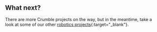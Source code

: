 ## What next?

There are more Crumble projects on the way, but in the meantime, take a look at some of our other [robotics projects](https://projects.raspberrypi.org/en/projects/?interests[]=robotics){:target="_blank"}.